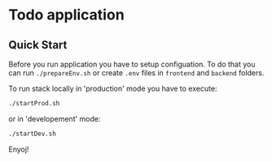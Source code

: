 # Todo application

## Quick Start
Before you run application you have to setup configuation. To do that you can run `./prepareEnv.sh` or create `.env` files in `frontend` and `backend` folders. 

To run stack locally in 'production' mode you have to execute:

```bash
./startProd.sh
```

or in 'developement' mode: 

```bash
./startDev.sh
```


Enyoj!
